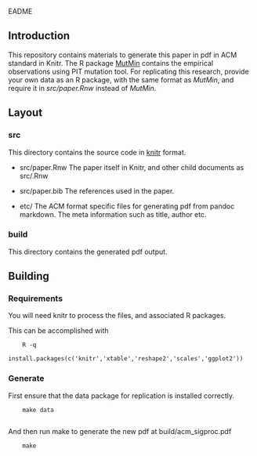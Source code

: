 EADME

## Introduction

This repository contains materials to generate this paper in pdf in ACM
standard in Knitr. The R package [MutMin](http://eecs.osuosl.org/rahul/icse2016/)
contains the empirical observations using PIT mutation tool. For replicating
this research, provide your own data as an R package, with the same format as
_MutMin_, and require it in _src/paper.Rnw_ instead of _MutMin_.

## Layout

### src

This directory contains the source code in [knitr](http://yihui.name/knitr/) format.

- src/paper.Rnw
  The paper itself in Knitr, and other child documents as src/<children>.Rnw

- src/paper.bib
  The references used in the paper.

- etc/
  The ACM format specific files for generating pdf from pandoc markdown.
  The meta information such as title, author etc.

### build

This directory contains the generated pdf output.

## Building


### Requirements

You will need knitr to process the files, and associated R packages.

This can be accomplished with

```
    R -q
    install.packages(c('knitr','xtable','reshape2','scales','ggplot2'))
```

### Generate

First ensure that the data package for replication is installed correctly.

```
    make data
    
```

And then run make to generate the new pdf at build/acm\_sigproc.pdf

```
    make
```


